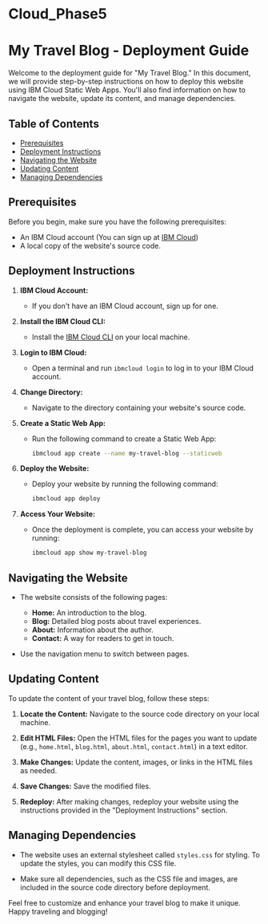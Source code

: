 # Cloud_Phase5
# My Travel Blog - Deployment Guide

Welcome to the deployment guide for "My Travel Blog." In this document, we will provide step-by-step instructions on how to deploy this website using IBM Cloud Static Web Apps. You'll also find information on how to navigate the website, update its content, and manage dependencies.

## Table of Contents
- [Prerequisites](#prerequisites)
- [Deployment Instructions](#deployment-instructions)
- [Navigating the Website](#navigating-the-website)
- [Updating Content](#updating-content)
- [Managing Dependencies](#managing-dependencies)

## Prerequisites
Before you begin, make sure you have the following prerequisites:
- An IBM Cloud account (You can sign up at [IBM Cloud](https://cloud.ibm.com/))
- A local copy of the website's source code.

## Deployment Instructions
1. **IBM Cloud Account:**
   - If you don't have an IBM Cloud account, sign up for one.

2. **Install the IBM Cloud CLI:**
   - Install the [IBM Cloud CLI](https://cloud.ibm.com/docs/cli?topic=cli-install-ibmcloud-cli) on your local machine.

3. **Login to IBM Cloud:**
   - Open a terminal and run `ibmcloud login` to log in to your IBM Cloud account.

4. **Change Directory:**
   - Navigate to the directory containing your website's source code.

5. **Create a Static Web App:**
   - Run the following command to create a Static Web App:
     ```bash
     ibmcloud app create --name my-travel-blog --staticweb
     ```

6. **Deploy the Website:**
   - Deploy your website by running the following command:
     ```bash
     ibmcloud app deploy
     ```

7. **Access Your Website:**
   - Once the deployment is complete, you can access your website by running:
     ```bash
     ibmcloud app show my-travel-blog
     ```

## Navigating the Website
- The website consists of the following pages:
  - **Home:** An introduction to the blog.
  - **Blog:** Detailed blog posts about travel experiences.
  - **About:** Information about the author.
  - **Contact:** A way for readers to get in touch.

- Use the navigation menu to switch between pages.

## Updating Content
To update the content of your travel blog, follow these steps:

1. **Locate the Content:** Navigate to the source code directory on your local machine.

2. **Edit HTML Files:** Open the HTML files for the pages you want to update (e.g., `home.html`, `blog.html`, `about.html`, `contact.html`) in a text editor.

3. **Make Changes:** Update the content, images, or links in the HTML files as needed.

4. **Save Changes:** Save the modified files.

5. **Redeploy:** After making changes, redeploy your website using the instructions provided in the "Deployment Instructions" section.

## Managing Dependencies
- The website uses an external stylesheet called `styles.css` for styling. To update the styles, you can modify this CSS file.

- Make sure all dependencies, such as the CSS file and images, are included in the source code directory before deployment.

Feel free to customize and enhance your travel blog to make it unique. Happy traveling and blogging!

